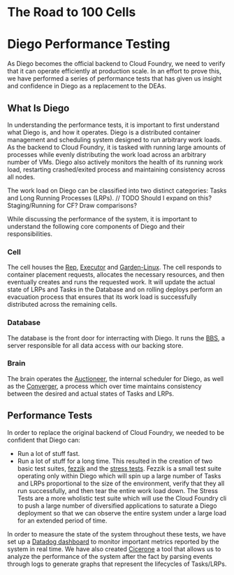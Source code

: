 # The Road to 100 Cells
# Diego Performance Testing

As Diego becomes the official backend to Cloud Foundry, we need to verify that it can operate efficiently at production scale.
In an effort to prove this, we have performed a series of performance tests that has given us insight and confidence in Diego as a replacement to the DEAs.

## What Is Diego

In understanding the performance tests, it is important to first understand what Diego is, and how it operates.
Diego is a distributed container management and scheduling system designed to run arbitrary work loads.
As the backend to Cloud Foundry, it is tasked with running large amounts of processes while evenly distributing the work load across an arbitrary number of VMs.
Diego also actively monitors the health of its running work load, restarting crashed/exited process and maintaining consistency across all nodes.

The work load on Diego can be classified into two distinct categories: Tasks and Long Running Processes (LRPs).
// TODO Should I expand on this? Staging/Running for CF? Draw comparisons?

While discussing the performance of the system, it is important to understand the following core components of Diego and their responsibilities.

### Cell

The cell houses the [Rep](https://github.com/cloudfoundry-incubator/rep), [Executor](https://github.com/cloudfoundry-incubator/executor) and [Garden-Linux](https://github.com/cloudfoundry-incubator/garden-linux-release).
The cell responds to container placement requests, allocates the necessary resources, and then eventually creates and runs the requested work.
It will update the actual state of LRPs and Tasks in the Database and on rolling deploys perform an evacuation process that ensures that its work load is successfully distributed across the remaining cells.

### Database

The database is the front door for interracting with Diego.
It runs the [BBS](https://github.com/cloudfoundry-incubator/bbs), a server responsible for all data access with our backing store.

### Brain

The brain operates the [Auctioneer](https://github.com/cloudfoundry-incubator/auctioneer), the internal scheduler for Diego, as well as the [Converger](https://github.com/cloudfoundry-incubator/converger), a process which over time maintains consistency between the desired and actual states of Tasks and LRPs.

## Performance Tests

In order to replace the original backend of Cloud Foundry, we needed to be confident that Diego can:
- Run a lot of stuff fast.
- Run a lot of stuff for a long time.
This resulted in the creation of two basic test suites, [fezzik](https://github.com/cloudfoundry-incubator/fezzik) and the [stress tests](https://github.com/cloudfoundry-incubator/diego-stress-tests).
Fezzik is a small test suite operating only within Diego which will spin up a large number of Tasks and LRPs proportional to the size of the environment, verify that they all run successfully, and then tear the entire work load down.
The Stress Tests are a more wholistic test suite which will use the Cloud Foundry cli to push a large number of diversified applications to saturate a Diego deployment so that we can observe the entire system under a large load for an extended period of time.

In order to measure the state of the system throughout these tests, we have set up a [Datadog dashboard](https://github.com/pivotal-cf-experimental/datadog-config-oss/blob/master/dashboard_templates/shared/diego_health_screen.json.erb) to monitor important metrics reported by the system in real time.
We have also created [Cicerone](https://github.com/cloudfoundry-incubator/cicerone) a tool that allows us to analyze the performance of the system after the fact by parsing events through logs to generate graphs that represent the lifecycles of Tasks/LRPs.
